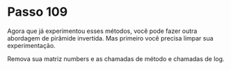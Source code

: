 # Passo 109

Agora que já experimentou esses métodos, você pode fazer outra abordagem de pirâmide invertida. Mas primeiro você precisa limpar sua experimentação.

Remova sua matriz numbers e as chamadas de método e chamadas de log.